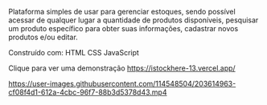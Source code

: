 Plataforma simples de usar para gerenciar estoques, sendo possível acessar de qualquer lugar a quantidade de produtos disponíveis, pesquisar um produto específico para obter suas informações, cadastrar novos produtos e/ou editar.

Construído com:
HTML
CSS
JavaScript

Clique para ver uma demonstração https://istockhere-13.vercel.app/

https://user-images.githubusercontent.com/114548504/203614963-cf08f4d1-612a-4cbc-96f7-88b3d5378d43.mp4

